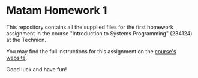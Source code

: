 # Matam Homework 1

This repository contains all the supplied files for the first homework assignment in the course "Introduction to Systems Programming" (234124) at the Technion.

You may find the full instructions for this assignment on the [course's website](https://moodle25.technion.ac.il/course/view.php?id=1767).

Good luck and have fun!

